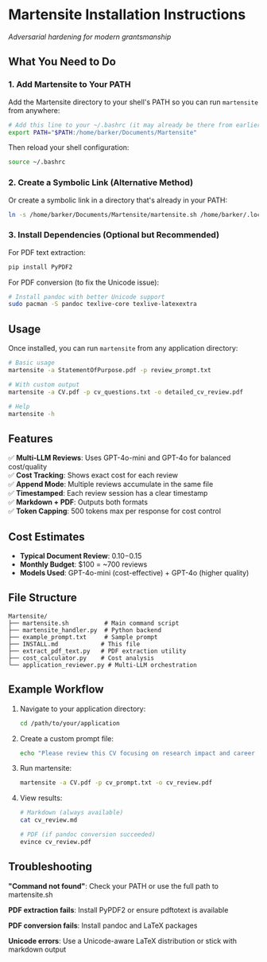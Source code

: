 # Martensite Installation Instructions

*Adversarial hardening for modern grantsmanship*

## What You Need to Do

### 1. Add Martensite to Your PATH

Add the Martensite directory to your shell's PATH so you can run `martensite` from anywhere:

```bash
# Add this line to your ~/.bashrc (it may already be there from earlier)
export PATH="$PATH:/home/barker/Documents/Martensite"
```

Then reload your shell configuration:
```bash
source ~/.bashrc
```

### 2. Create a Symbolic Link (Alternative Method)

Or create a symbolic link in a directory that's already in your PATH:

```bash
ln -s /home/barker/Documents/Martensite/martensite.sh /home/barker/.local/bin/martensite
```

### 3. Install Dependencies (Optional but Recommended)

For PDF text extraction:
```bash
pip install PyPDF2
```

For PDF conversion (to fix the Unicode issue):
```bash
# Install pandoc with better Unicode support
sudo pacman -S pandoc texlive-core texlive-latexextra
```

## Usage

Once installed, you can run `martensite` from any application directory:

```bash
# Basic usage
martensite -a StatementOfPurpose.pdf -p review_prompt.txt

# With custom output
martensite -a CV.pdf -p cv_questions.txt -o detailed_cv_review.pdf

# Help
martensite -h
```

## Features

✅ **Multi-LLM Reviews**: Uses GPT-4o-mini and GPT-4o for balanced cost/quality  
✅ **Cost Tracking**: Shows exact cost for each review  
✅ **Append Mode**: Multiple reviews accumulate in the same file  
✅ **Timestamped**: Each review session has a clear timestamp  
✅ **Markdown + PDF**: Outputs both formats  
✅ **Token Capping**: 500 tokens max per response for cost control  

## Cost Estimates

- **Typical Document Review**: $0.10-$0.15
- **Monthly Budget**: $100 = ~700 reviews
- **Models Used**: GPT-4o-mini (cost-effective) + GPT-4o (higher quality)

## File Structure

```
Martensite/
├── martensite.sh          # Main command script
├── martensite_handler.py  # Python backend
├── example_prompt.txt     # Sample prompt
├── INSTALL.md            # This file
├── extract_pdf_text.py   # PDF extraction utility
├── cost_calculator.py    # Cost analysis
└── application_reviewer.py # Multi-LLM orchestration
```

## Example Workflow

1. Navigate to your application directory:
   ```bash
   cd /path/to/your/application
   ```

2. Create a custom prompt file:
   ```bash
   echo "Please review this CV focusing on research impact and career progression." > cv_prompt.txt
   ```

3. Run martensite:
   ```bash
   martensite -a CV.pdf -p cv_prompt.txt -o cv_review.pdf
   ```

4. View results:
   ```bash
   # Markdown (always available)
   cat cv_review.md
   
   # PDF (if pandoc conversion succeeded)
   evince cv_review.pdf
   ```

## Troubleshooting

**"Command not found"**: Check your PATH or use the full path to martensite.sh

**PDF extraction fails**: Install PyPDF2 or ensure pdftotext is available

**PDF conversion fails**: Install pandoc and LaTeX packages

**Unicode errors**: Use a Unicode-aware LaTeX distribution or stick with markdown output